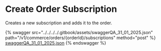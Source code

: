 # Create Order Subscription

Creates a new subscription and adds it to the order.



{% swagger src="../../../../.gitbook/assets/swaggerQA_31_01_2025.json" path="/v1/commerce/orders/{orderId}/subscriptions" method="post" %}
[swaggerQA_31_01_2025.json](../../../../.gitbook/assets/swaggerQA_31_01_2025.json)
{% endswagger %}
